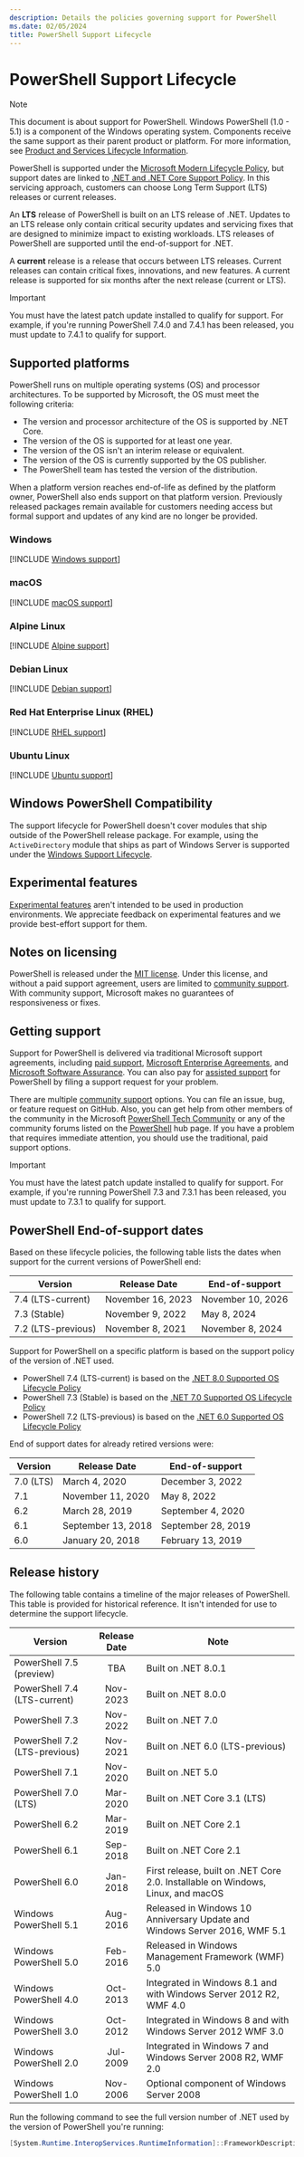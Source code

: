```yaml
---
description: Details the policies governing support for PowerShell
ms.date: 02/05/2024
title: PowerShell Support Lifecycle
---
```

# PowerShell Support Lifecycle

> [!NOTE]
> This document is about support for PowerShell. Windows PowerShell (1.0 - 5.1) is a component of
> the Windows operating system. Components receive the same support as their parent product or
> platform. For more information, see [Product and Services Lifecycle Information][03].

PowerShell is supported under the [Microsoft Modern Lifecycle Policy][02], but support dates are
linked to [.NET and .NET Core Support Policy][06]. In this servicing approach, customers can choose
Long Term Support (LTS) releases or current releases.

An **LTS** release of PowerShell is built on an LTS release of .NET. Updates to an LTS release only
contain critical security updates and servicing fixes that are designed to minimize impact to
existing workloads. LTS releases of PowerShell are supported until the end-of-support for .NET.

A **current** release is a release that occurs between LTS releases. Current releases can contain
critical fixes, innovations, and new features. A current release is supported for six months after
the next release (current or LTS).

> [!IMPORTANT]
> You must have the latest patch update installed to qualify for support. For example, if you're
> running PowerShell 7.4.0 and 7.4.1 has been released, you must update to 7.4.1 to qualify for
> support.

## Supported platforms

PowerShell runs on multiple operating systems (OS) and processor architectures. To be supported by
Microsoft, the OS must meet the following criteria:

- The version and processor architecture of the OS is supported by .NET Core.
- The version of the OS is supported for at least one year.
- The version of the OS isn't an interim release or equivalent.
- The version of the OS is currently supported by the OS publisher.
- The PowerShell team has tested the version of the distribution.

When a platform version reaches end-of-life as defined by the platform owner, PowerShell also ends
support on that platform version. Previously released packages remain available for customers
needing access but formal support and updates of any kind are no longer be provided.

### Windows

[!INCLUDE [Windows support](../../includes/windows-support.md)]

### macOS

[!INCLUDE [macOS support](../../includes/macos-support.md)]

### Alpine Linux

[!INCLUDE [Alpine support](../../includes/alpine-support.md)]

### Debian Linux

[!INCLUDE [Debian support](../../includes/debian-support.md)]

### Red Hat Enterprise Linux (RHEL)

[!INCLUDE [RHEL support](../../includes/rhel-support.md)]

### Ubuntu Linux

[!INCLUDE [Ubuntu support](../../includes/ubuntu-support.md)]

## Windows PowerShell Compatibility

The support lifecycle for PowerShell doesn't cover modules that ship outside of the PowerShell
release package. For example, using the `ActiveDirectory` module that ships as part of Windows
Server is supported under the [Windows Support Lifecycle][01].

## Experimental features

[Experimental features][05] aren't intended to be used in production environments. We appreciate
feedback on experimental features and we provide best-effort support for them.

## Notes on licensing

PowerShell is released under the [MIT license][10]. Under this license, and without a paid support
agreement, users are limited to [community support][04]. With community support, Microsoft makes no
guarantees of responsiveness or fixes.

## Getting support

Support for PowerShell is delivered via traditional Microsoft support agreements, including
[paid support][12], [Microsoft Enterprise Agreements][14], and [Microsoft Software Assurance][15].
You can also pay for [assisted support][11] for PowerShell by filing a support request for your
problem.

There are multiple [community support][04] options. You can file an issue, bug, or feature request on
GitHub. Also, you can get help from other members of the community in the Microsoft
[PowerShell Tech Community][13] or any of the community forums listed on the [PowerShell][04] hub
page. If you have a problem that requires immediate attention, you should use the traditional, paid
support options.

> [!IMPORTANT]
> You must have the latest patch update installed to qualify for support. For example, if you're
> running PowerShell 7.3 and 7.3.1 has been released, you must update to 7.3.1 to qualify for
> support.

## PowerShell End-of-support dates

Based on these lifecycle policies, the following table lists the dates when support for the current
versions of PowerShell end:

|      Version       |   Release Date    |  End-of-support   |
| ------------------ | ----------------- | ----------------- |
| 7.4 (LTS-current)  | November 16, 2023 | November 10, 2026 |
| 7.3 (Stable)       | November 9, 2022  | May 8, 2024       |
| 7.2 (LTS-previous) | November 8, 2021  | November 8, 2024  |

Support for PowerShell on a specific platform is based on the support policy of the version of .NET
used.

- PowerShell 7.4 (LTS-current) is based on the [.NET 8.0 Supported OS Lifecycle Policy][09]
- PowerShell 7.3 (Stable) is based on the [.NET 7.0 Supported OS Lifecycle Policy][08]
- PowerShell 7.2 (LTS-previous) is based on the [.NET 6.0 Supported OS Lifecycle Policy][07]

End of support dates for already retired versions were:

|  Version  |    Release Date    |   End-of-support   |
| --------- | ------------------ | ------------------ |
| 7.0 (LTS) | March 4, 2020      | December 3, 2022   |
| 7.1       | November 11, 2020  | May 8, 2022        |
| 6.2       | March 28, 2019     | September 4, 2020  |
| 6.1       | September 13, 2018 | September 28, 2019 |
| 6.0       | January 20, 2018   | February 13, 2019  |

## Release history

The following table contains a timeline of the major releases of PowerShell. This table is provided
for historical reference. It isn't intended for use to determine the support lifecycle.

|            Version            | Release Date |                                      Note                                       |
| ----------------------------- | :----------: | ------------------------------------------------------------------------------- |
| PowerShell 7.5 (preview)      |     TBA      | Built on .NET 8.0.1                                                             |
| PowerShell 7.4 (LTS-current)  |   Nov-2023   | Built on .NET 8.0.0                                                             |
| PowerShell 7.3                |   Nov-2022   | Built on .NET 7.0                                                               |
| PowerShell 7.2 (LTS-previous) |   Nov-2021   | Built on .NET 6.0 (LTS-previous)                                                |
| PowerShell 7.1                |   Nov-2020   | Built on .NET 5.0                                                               |
| PowerShell 7.0 (LTS)          |   Mar-2020   | Built on .NET Core 3.1 (LTS)                                                    |
| PowerShell 6.2                |   Mar-2019   | Built on .NET Core 2.1                                                          |
| PowerShell 6.1                |   Sep-2018   | Built on .NET Core 2.1                                                          |
| PowerShell 6.0                |   Jan-2018   | First release, built on .NET Core 2.0. Installable on Windows, Linux, and macOS |
| Windows PowerShell 5.1        |   Aug-2016   | Released in Windows 10 Anniversary Update and Windows Server 2016, WMF 5.1      |
| Windows PowerShell 5.0        |   Feb-2016   | Released in Windows Management Framework (WMF) 5.0                              |
| Windows PowerShell 4.0        |   Oct-2013   | Integrated in Windows 8.1 and with Windows Server 2012 R2, WMF 4.0              |
| Windows PowerShell 3.0        |   Oct-2012   | Integrated in Windows 8 and with Windows Server 2012 WMF 3.0                    |
| Windows PowerShell 2.0        |   Jul-2009   | Integrated in Windows 7 and Windows Server 2008 R2, WMF 2.0                     |
| Windows PowerShell 1.0        |   Nov-2006   | Optional component of Windows Server 2008                                       |

Run the following command to see the full version number of .NET used by the version of PowerShell
you're running:

```powershell
[System.Runtime.InteropServices.RuntimeInformation]::FrameworkDescription
```

<!-- link references -->
[01]: /lifecycle/faq/windows
[02]: /lifecycle/policies/modern
[03]: /lifecycle/products/
[04]: /powershell/scripting/community/community-support
[05]: /powershell/scripting/learn/experimental-features
[06]: https://dotnet.microsoft.com/platform/support/policy/dotnet-core
[07]: https://github.com/dotnet/core/blob/main/release-notes/6.0/supported-os.md
[08]: https://github.com/dotnet/core/blob/main/release-notes/7.0/supported-os.md
[09]: https://github.com/dotnet/core/blob/main/release-notes/8.0/supported-os.md
[10]: https://github.com/PowerShell/PowerShell/blob/master/LICENSE.txt
[11]: https://support.microsoft.com/supportforbusiness/productselection
[12]: https://support.serviceshub.microsoft.com/supportforbusiness
[13]: https://techcommunity.microsoft.com/t5/PowerShell/ct-p/WindowsPowerShell
[14]: https://www.microsoft.com/licensing/licensing-programs/enterprise
[15]: https://www.microsoft.com/licensing/licensing-programs/software-assurance-default
